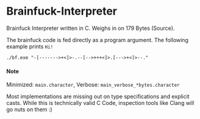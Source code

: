 # Brainfuck-Interpreter
Brainfuck Interpreter written in C. Weighs in on 179 Bytes (Source).

The brainfuck code is fed directly as a program argument. The following example prints `Hi!` 
```brainfuck
./bf.exe "-[------->+<]>-.--[-->+++<]>.[--->+<]>--."
```

#### Note

Minimized: `main.character`,
Verbose: `main_verbose_*bytes.character`

Most implementations are missing out on type specifications and explicit casts. While this is technically valid C Code, inspection tools like Clang will go nuts on them :)